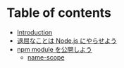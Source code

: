# Table of contents

* [Introduction](README.md)
* [退屈なことは Node.js にやらせよう](nakotoha-nodejs-niyaraseyou.md)
* [npm module を公開しよう](npm-module-woshiyou/README.md)
  * [name-scope](npm-module-woshiyou/name-scope.md)

